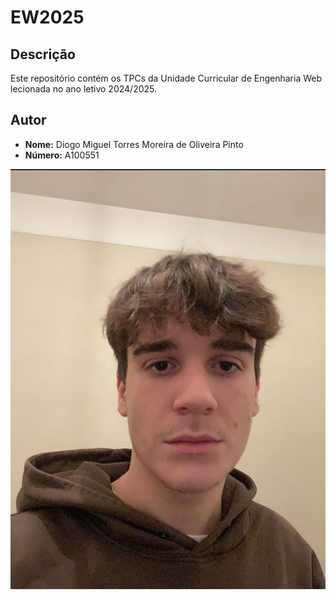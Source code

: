 # EW2025

## Descrição

Este repositório contém os TPCs da Unidade Curricular de Engenharia Web lecionada no ano letivo 2024/2025.

## Autor

- **Nome:** Diogo Miguel Torres Moreira de Oliveira Pinto
- **Número:** A100551

![A100551 - Diogo Pinto](a100551.jpeg)
